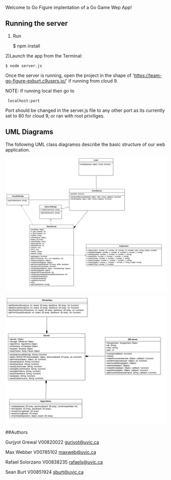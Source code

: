 Welcome to Go Figure implentation of a Go Game Wep App!


## Running the server


1) Run

    $ npm install 

2)Launch the app from the Terminal:

    $ node server.js

Once the server is running, open the project in the shape of 'https://team-go-figure-exburt.c9users.io/' if running from cloud 9.

NOTE: 
If running local then go to

     localhost:port

 Port should be changed in the server.js file to any other port as its currently set to 80 for cloud 9, or ran with root priviliges. 
 
 ## UML Diagrams
 
 The following UML class diagramss describe the basic structure of our web application. 
 
 ![Basic Class Diagram](/docs/frond_end.jpg "Main Class Diagram")
 
 ![Basic Class Diagram](/docs/back_end.jpg "Main Class Diagram")
 
 
 ##Authors
 
Gurjyot Grewal
V00820022
gurjyot@uvic.ca

Max Webber
V00785102
maxweb@uvic.ca

Rafael Solorzano
V00838235
rafaels@uvic.ca

Sean Burt
V00851924
sburt@uvic.ca

 
 
